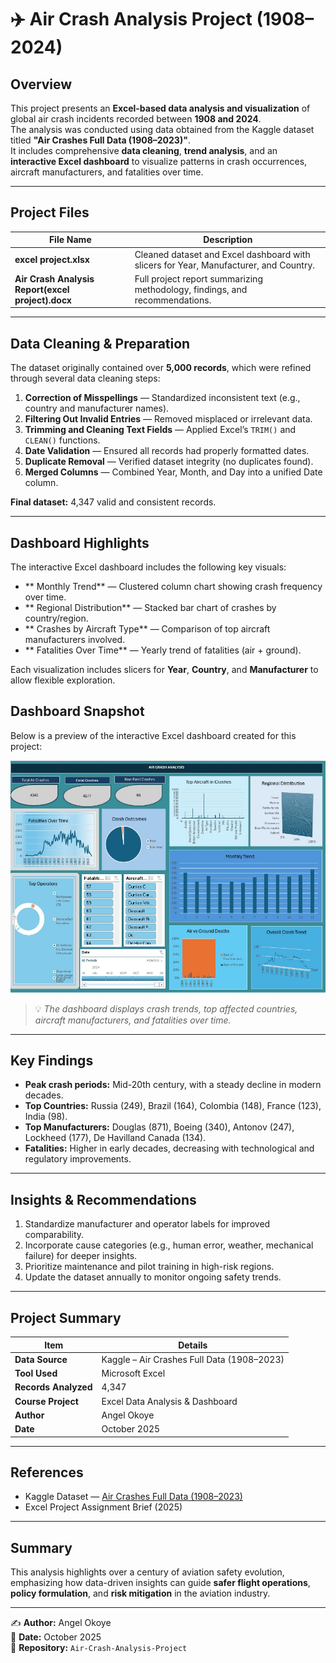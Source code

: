 # ✈️ Air Crash Analysis Project (1908–2024)

##  Overview
This project presents an **Excel-based data analysis and visualization** of global air crash incidents recorded between **1908 and 2024**.  
The analysis was conducted using data obtained from the Kaggle dataset titled **"Air Crashes Full Data (1908–2023)"**.  
It includes comprehensive **data cleaning**, **trend analysis**, and an **interactive Excel dashboard** to visualize patterns in crash occurrences, aircraft manufacturers, and fatalities over time.

---

##  Project Files

| File Name | Description |
|------------|-------------|
| **excel project.xlsx** | Cleaned dataset and Excel dashboard with slicers for Year, Manufacturer, and Country. |
| **Air Crash Analysis Report(excel project).docx** | Full project report summarizing methodology, findings, and recommendations. |

---

##  Data Cleaning & Preparation

The dataset originally contained over **5,000 records**, which were refined through several data cleaning steps:

1. **Correction of Misspellings** — Standardized inconsistent text (e.g., country and manufacturer names).  
2. **Filtering Out Invalid Entries** — Removed misplaced or irrelevant data.  
3. **Trimming and Cleaning Text Fields** — Applied Excel’s `TRIM()` and `CLEAN()` functions.  
4. **Date Validation** — Ensured all records had properly formatted dates.  
5. **Duplicate Removal** — Verified dataset integrity (no duplicates found).  
6. **Merged Columns** — Combined Year, Month, and Day into a unified Date column.  

**Final dataset:** 4,347 valid and consistent records.

---

##  Dashboard Highlights

The interactive Excel dashboard includes the following key visuals:

- ** Monthly Trend** — Clustered column chart showing crash frequency over time.  
- ** Regional Distribution** — Stacked bar chart of crashes by country/region.  
- ** Crashes by Aircraft Type** — Comparison of top aircraft manufacturers involved.  
- ** Fatalities Over Time** — Yearly trend of fatalities (air + ground).

Each visualization includes slicers for **Year**, **Country**, and **Manufacturer** to allow flexible exploration.
##  Dashboard Snapshot

Below is a preview of the interactive Excel dashboard created for this project:

<p align="center">
  <img src="dashboard.jpg" alt="Excel Dashboard Preview" width="800"/>
</p>

> 💡 *The dashboard displays crash trends, top affected countries, aircraft manufacturers, and fatalities over time.*


---

##  Key Findings

- **Peak crash periods:** Mid-20th century, with a steady decline in modern decades.  
- **Top Countries:** Russia (249), Brazil (164), Colombia (148), France (123), India (98).  
- **Top Manufacturers:** Douglas (871), Boeing (340), Antonov (247), Lockheed (177), De Havilland Canada (134).  
- **Fatalities:** Higher in early decades, decreasing with technological and regulatory improvements.  

---

##  Insights & Recommendations

1. Standardize manufacturer and operator labels for improved comparability.  
2. Incorporate cause categories (e.g., human error, weather, mechanical failure) for deeper insights.  
3. Prioritize maintenance and pilot training in high-risk regions.  
4. Update the dataset annually to monitor ongoing safety trends.

---

##  Project Summary

| Item | Details |
|------|----------|
| **Data Source** | Kaggle – Air Crashes Full Data (1908–2023) |
| **Tool Used** | Microsoft Excel |
| **Records Analyzed** | 4,347 |
| **Course Project** | Excel Data Analysis & Dashboard |
| **Author** | Angel Okoye |
| **Date** | October 2025 |

---

##  References
- Kaggle Dataset — [Air Crashes Full Data (1908–2023)](https://www.kaggle.com/datasets)
- Excel Project Assignment Brief (2025)

---

## Summary
This analysis highlights over a century of aviation safety evolution, emphasizing how data-driven insights can guide **safer flight operations**, **policy formulation**, and **risk mitigation** in the aviation industry.

---

✍️ **Author:** Angel Okoye  
📅 **Date:** October 2025  
📂 **Repository:** `Air-Crash-Analysis-Project`

